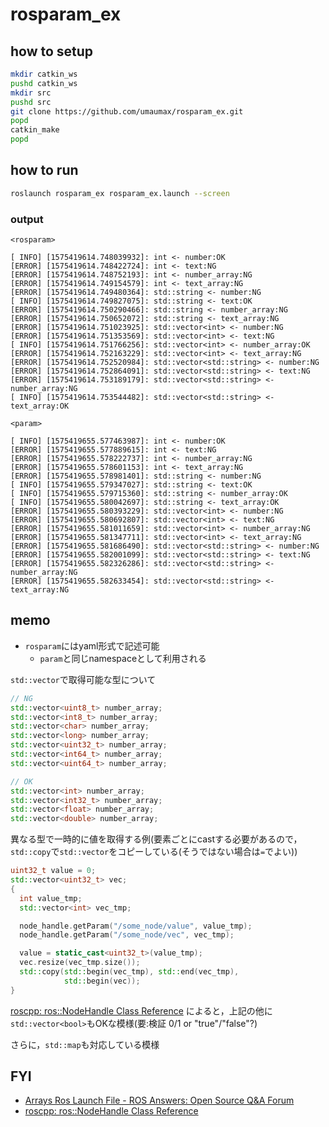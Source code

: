 # rosparam_ex

## how to setup
``` bash
mkdir catkin_ws
pushd catkin_ws
mkdir src
pushd src
git clone https://github.com/umaumax/rosparam_ex.git
popd
catkin_make
popd
```

## how to run
``` bash
roslaunch rosparam_ex rosparam_ex.launch --screen
```

### output

`<rosparam>`
``` log
[ INFO] [1575419614.748039932]: int <- number:OK
[ERROR] [1575419614.748422724]: int <- text:NG
[ERROR] [1575419614.748752193]: int <- number_array:NG
[ERROR] [1575419614.749154579]: int <- text_array:NG
[ERROR] [1575419614.749480364]: std::string <- number:NG
[ INFO] [1575419614.749827075]: std::string <- text:OK
[ERROR] [1575419614.750290466]: std::string <- number_array:NG
[ERROR] [1575419614.750652072]: std::string <- text_array:NG
[ERROR] [1575419614.751023925]: std::vector<int> <- number:NG
[ERROR] [1575419614.751353569]: std::vector<int> <- text:NG
[ INFO] [1575419614.751766256]: std::vector<int> <- number_array:OK
[ERROR] [1575419614.752163229]: std::vector<int> <- text_array:NG
[ERROR] [1575419614.752520984]: std::vector<std::string> <- number:NG
[ERROR] [1575419614.752864091]: std::vector<std::string> <- text:NG
[ERROR] [1575419614.753189179]: std::vector<std::string> <- number_array:NG
[ INFO] [1575419614.753544482]: std::vector<std::string> <- text_array:OK
```

`<param>`
``` log
[ INFO] [1575419655.577463987]: int <- number:OK
[ERROR] [1575419655.577889615]: int <- text:NG
[ERROR] [1575419655.578222737]: int <- number_array:NG
[ERROR] [1575419655.578601153]: int <- text_array:NG
[ERROR] [1575419655.578981401]: std::string <- number:NG
[ INFO] [1575419655.579347027]: std::string <- text:OK
[ INFO] [1575419655.579715360]: std::string <- number_array:OK
[ INFO] [1575419655.580042697]: std::string <- text_array:OK
[ERROR] [1575419655.580393229]: std::vector<int> <- number:NG
[ERROR] [1575419655.580692807]: std::vector<int> <- text:NG
[ERROR] [1575419655.581011659]: std::vector<int> <- number_array:NG
[ERROR] [1575419655.581347711]: std::vector<int> <- text_array:NG
[ERROR] [1575419655.581686490]: std::vector<std::string> <- number:NG
[ERROR] [1575419655.582001099]: std::vector<std::string> <- text:NG
[ERROR] [1575419655.582326286]: std::vector<std::string> <- number_array:NG
[ERROR] [1575419655.582633454]: std::vector<std::string> <- text_array:NG
```

## memo
* `rosparam`にはyaml形式で記述可能
  * `param`と同じnamespaceとして利用される

`std::vector`で取得可能な型について
``` cpp
// NG
std::vector<uint8_t> number_array;
std::vector<int8_t> number_array;
std::vector<char> number_array;
std::vector<long> number_array;
std::vector<uint32_t> number_array;
std::vector<int64_t> number_array;
std::vector<uint64_t> number_array;

// OK
std::vector<int> number_array;
std::vector<int32_t> number_array;
std::vector<float> number_array;
std::vector<double> number_array;
```

異なる型で一時的に値を取得する例(要素ごとにcastする必要があるので，`std::copy`で`std::vector`をコピーしている(そうではない場合は`=`でよい))
``` cpp
uint32_t value = 0;
std::vector<uint32_t> vec;
{
  int value_tmp;
  std::vector<int> vec_tmp;

  node_handle.getParam("/some_node/value", value_tmp);
  node_handle.getParam("/some_node/vec", vec_tmp);

  value = static_cast<uint32_t>(value_tmp);
  vec.resize(vec_tmp.size());
  std::copy(std::begin(vec_tmp), std::end(vec_tmp),
            std::begin(vec));
}
```

[roscpp: ros::NodeHandle Class Reference]( https://docs.ros.org/api/roscpp/html/classros_1_1NodeHandle.html#afb8dbc451e3c0dbc14c67438d21c9f2b )
によると，上記の他に`std::vector<bool>`もOKな模様(要:検証 0/1 or "true"/"false"?)

さらに，`std::map`も対応している模様

## FYI
* [Arrays Ros Launch File \- ROS Answers: Open Source Q&A Forum]( https://answers.ros.org/question/206146/arrays-ros-launch-file/ )
* [roscpp: ros::NodeHandle Class Reference]( http://docs.ros.org/indigo/api/roscpp/html/classros_1_1NodeHandle.html#a8b5db588e675cf3e360da65bae6a55e4 )
